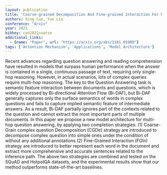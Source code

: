 ```yaml
---
layout: publication
title: 'Coarse-grained Decomposition And Fine-grained Interaction For Multi-hop Question Answering'
authors: Xing Cao, Yun Liu
conference: "Arxiv"
year: 2021
bibkey: cao2021coarse
additional_links:
  - {name: "Paper", url: "https://arxiv.org/abs/2101.05988"}
tags: ['Attention Mechanism', 'Applications', 'Model Architecture']
---
```

Recent advances regarding question answering and reading comprehension have
resulted in models that surpass human performance when the answer is contained
in a single, continuous passage of text, requiring only single-hop reasoning.
However, in actual scenarios, lots of complex queries require multi-hop
reasoning. The key to the Question Answering task is semantic feature
interaction between documents and questions, which is widely processed by
Bi-directional Attention Flow (Bi-DAF), but Bi-DAF generally captures only the
surface semantics of words in complex questions and fails to capture implied
semantic feature of intermediate answers. As a result, Bi-DAF partially ignores
part of the contexts related to the question and cannot extract the most
important parts of multiple documents. In this paper we propose a new model
architecture for multi-hop question answering, by applying two completion
strategies: (1) Coarse-Grain complex question Decomposition (CGDe) strategy are
introduced to decompose complex question into simple ones under the condition
of without any additional annotations (2) Fine-Grained Interaction (FGIn)
strategy are introduced to better represent each word in the document and
extract more comprehensive and accurate sentences related to the inference
path. The above two strategies are combined and tested on the SQuAD and
HotpotQA datasets, and the experimental results show that our method
outperforms state-of-the-art baselines.

